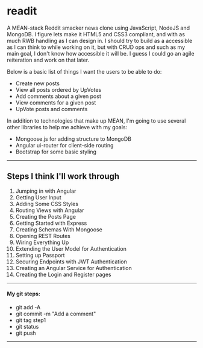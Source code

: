 # readit
A MEAN-stack Reddit smacker news clone using JavaScript, NodeJS and MongoDB.
I figure lets make it HTML5 and CSS3 compliant, and with as much RWB handling as I can design in. I should try to build as a accessible as I can think to while working on it, but with CRUD ops and such as my main goal, I don't know how accessible it will be. I guess I could go an agile reiteration and work on that later. 


Below is a basic list of things I want the users to be able to do:

- Create new posts
- View all posts ordered by UpVotes
- Add comments about a given post
- View comments for a given post
- UpVote posts and comments

In addition to technologies that make up MEAN, I'm going to use several other libraries to help me achieve with my goals:

- Mongoose.js for adding structure to MongoDB
- Angular ui-router for client-side routing
- Bootstrap for some basic styling


----------
## Steps I think I'll work through ##
1. Jumping in with Angular
1. Getting User Input
1. Adding Some CSS Styles
1. Routing Views with Angular
1. Creating the Posts Page
1. Getting Started with Express
1. Creating Schemas With Mongoose
1. Opening REST Routes
1. Wiring Everything Up
1. Extending the User Model for Authentication
1. Setting up Passport
1. Securing Endpoints with JWT Authentication
1. Creating an Angular Service for Authentication
1. Creating the Login and Register pages

----------
#### My git steps:

- git add -A
- git commit -m "Add a comment"
- git tag step1
- git status
- git push

----------
